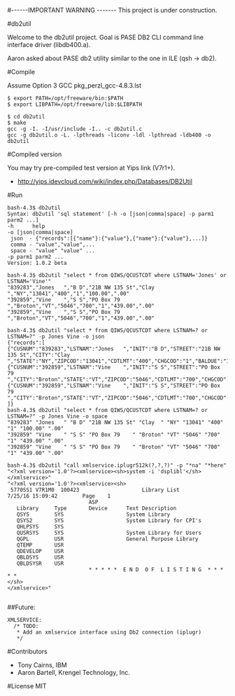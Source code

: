 #------IMPORTANT WARNING -------
This project is under construction.


#db2util

Welcome to the db2util project. Goal is PASE DB2 CLI command line interface driver (libdb400.a).

Aaron asked about PASE db2 utility similar to the one in ILE (qsh -> db2).

#Compile

Assume Option 3 GCC pkg_perzl_gcc-4.8.3.lst

```
$ export PATH=/opt/freeware/bin:$PATH
$ export LIBPATH=/opt/freeware/lib:$LIBPATH

$ cd db2util
$ make
gcc -g -I. -I/usr/include -I.. -c db2util.c
gcc -g db2util.o -L. -lpthreads -liconv -ldl -lpthread -ldb400 -o db2util
```

#Compiled version

You may try pre-compiled test version at Yips link (V7r1+).

* http://yips.idevcloud.com/wiki/index.php/Databases/DB2Util

#Run

```
bash-4.3$ db2util
Syntax: db2util 'sql statement' [-h -o [json|comma|space] -p parm1 parm2 ...]
-h      help
-o [json|comma|space]
 json  - {"records":[{"name"}:{"value"},{"name"}:{"value"},...]}
 comma - "value","value",...
 space - "value" "value" ...
-p parm1 parm2 ...
Version: 1.0.2 beta

bash-4.3$ db2util "select * from QIWS/QCUSTCDT where LSTNAM='Jones' or LSTNAM='Vine'"
"839283","Jones   ","B D","21B NW 135 St","Clay  ","NY","13041","400","1","100.00",".00"
"392859","Vine    ","S S","PO Box 79    ","Broton","VT","5046","700","1","439.00",".00"
"392859","Vine    ","S S","PO Box 79    ","Broton","VT","5046","700","1","439.00",".00"

bash-4.3$ db2util "select * from QIWS/QCUSTCDT where LSTNAM=? or LSTNAM=?" -p Jones Vine -o json 
{"records":[
{"CUSNUM":"839283","LSTNAM":"Jones   ","INIT":"B D","STREET":"21B NW 135 St","CITY":"Clay  ","STATE":"NY","ZIPCOD":"13041","CDTLMT":"400","CHGCOD":"1","BALDUE":"100.00","CDTDUE":".00"},
{"CUSNUM":"392859","LSTNAM":"Vine    ","INIT":"S S","STREET":"PO Box 79    ","CITY":"Broton","STATE":"VT","ZIPCOD":"5046","CDTLMT":"700","CHGCOD":"1","BALDUE":"439.00","CDTDUE":".00"},
{"CUSNUM":"392859","LSTNAM":"Vine    ","INIT":"S S","STREET":"PO Box 79    ","CITY":"Broton","STATE":"VT","ZIPCOD":"5046","CDTLMT":"700","CHGCOD":"1","BALDUE":"439.00","CDTDUE":".00"}
]}
bash-4.3$ db2util "select * from QIWS/QCUSTCDT where LSTNAM=? or LSTNAM=?" -p Jones Vine -o space
"839283" "Jones   " "B D" "21B NW 135 St" "Clay  " "NY" "13041" "400" "1" "100.00" ".00"
"392859" "Vine    " "S S" "PO Box 79    " "Broton" "VT" "5046" "700" "1" "439.00" ".00"
"392859" "Vine    " "S S" "PO Box 79    " "Broton" "VT" "5046" "700" "1" "439.00" ".00"

bash-4.3$ db2util "call xmlservice.iplugr512k(?,?,?)" -p "*na" "*here" "<?xml version='1.0'?><xmlservice><sh>system -i 'dsplibl'</sh></xmlservice>"
"<?xml version='1.0'?><xmlservice><sh>
 5770SS1 V7R1M0  100423                    Library List                                          7/25/16 15:09:42        Page    1
                          ASP
   Library     Type       Device      Text Description
   QSYS        SYS                    System Library
   QSYS2       SYS                    System Library for CPI's
   QHLPSYS     SYS
   QUSRSYS     SYS                    System Library for Users
   QGPL        USR                    General Purpose Library
   QTEMP       USR
   QDEVELOP    USR
   QBLDSYS     USR
   QBLDSYSR    USR
                          * * * * *  E N D  O F  L I S T I N G  * * * * *
</sh>
</xmlservice>"


```

##Future:

```
XMLSERVICE:
  /* TODO:
   * Add an xmlservice interface using Db2 connection (iplugr)
   */
```


#Contributors
- Tony Cairns, IBM
- Aaron Bartell, Krengel Technology, Inc.

#License
MIT


